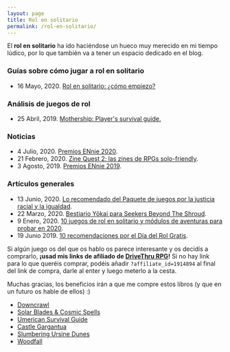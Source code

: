 ```yaml
---
layout: page
title: Rol en solitario
permalink: /rol-en-solitario/
---
```


El **rol en solitario** ha ido haciéndose un hueco muy merecido en mi tiempo
lúdico, por lo que también va a tener un espacio dedicado en el blog.


### Guías sobre cómo jugar a rol en solitario

* 16 Mayo, 2020. [Rol en solitario: ¿cómo
  empiezo?]({{site.baseurl}}/2020/05/16/rol-en-solitario-como-empiezo/)

### Análisis de juegos de rol

* 25 Abril, 2019. [Mothership: Player's survival
  guide.]({{site.baseurl}}/2019/04/25/rol-mothership/)


### Noticias

* 4 Julio, 2020. [Premios ENnie
  2020]({{site.baseurl}}/2020/07/04/rol-ennie-awards-2020/).
* 21 Febrero, 2020. [Zine Quest 2: las zines de RPGs
  solo-friendly]({{site.baseurl}}/2020/02/21/rol-zinequest-2/).
* 3 Agosto, 2019. [Premios ENnie
  2019]({{site.baseurl}}/2019/08/03/noticias-ennie-awards/).


### Artículos generales

* 13 Junio, 2020. [Lo recomendado del Paquete de juegos por la justicia
  racial y la
  igualdad]({{site.baseurl}}/2020/06/13/rol-bundle-for-racial-justice-and-equality/).
* 22 Marzo, 2020. [Bestiario Yōkai para Seekers Beyond The
  Shroud]({{site.baseurl}}/2020/03/22/rol-bestiario-yokai-para-seekers/).
* 9 Enero, 2020. [10 juegos de rol en solitario y módulos de aventuras para
  probar en
  2020]({{site.baseurl}}/2020/01/09/rol-10-juegos-aventuras-para-2020/).
* 19 Junio 2019. [10 recomendaciones por el Día del Rol
  Gratis]({{site.baseurl}}/2019/06/16/rol-recomendaciones-dia-rol-gratis/). 



Si algún juego os del que os hablo os parece interesante y os decidís a
comprarlo, **¡usad mis links de afiliado de [DriveThru
RPG](https://www.drivethrurpg.com/?affiliate_id=1914894)!** Si no hay link
para lo que queréis comprar, podéis añadir ``?affiliate_id=1914894`` al final
del link de compra, darle al enter y luego meterlo a la cesta.

Muchas gracias, los beneficios irán a que me compre estos libros (y que en un
futuro os hable de ellos) :) 

* [Downcrawl](https://www.drivethrurpg.com/product/278571/Downcrawl?affiliate_id=1914894)
* [Solar Blades & Cosmic Spells](https://www.drivethrurpg.com/product/260378/Solar-Blades--Cosmic-Spells?affiliate_id=1914894)
* [Umerican Survival
  Guide](https://www.drivethrurpg.com/product/223269/Umerican-Survival-Guide-Chase-cover-DCC?affiliate_id=1914894)
* [Castle
  Gargantua](https://www.drivethrurpg.com/product/149190/Castle-Gargantu?affiliate_id=1914894)
* [Slumbering Ursine
  Dunes](https://www.drivethrurpg.com/product/140450/Slumbering-Ursine-Dunes?affiliate_id=1914894)
* [Woodfall](https://www.drivethrurpg.com/product/258469/Woodfall?affiliate_id=1914894)
